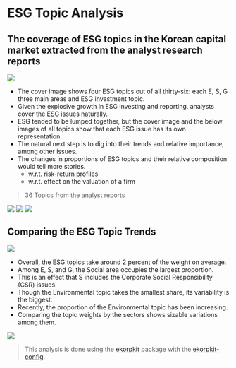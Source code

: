 # ESG Topic Analysis

## The coverage of ESG topics in the Korean capital market extracted from the analyst research reports

![](figs/analyst_esg/analyst_esg_topic.png)

- The cover image shows four ESG topics out of all thirty-six: each E, S, G three main areas and ESG investment topic.
- Given the explosive growth in ESG investing and reporting, analysts cover the ESG issues naturally.
- ESG tended to be lumped together, but the cover image and the below images of all topics show that each ESG issue has its own representation.
- The natural next step is to dig into their trends and relative importance, among other issues.
- The changes in proportions of ESG topics and their relative composition would tell more stories.
  - w.r.t. risk-return profiles
  - w.r.t. effect on the valuation of a firm

> 36 Topics from the analyst reports

![](figs/analyst_esg/analyst_topic_p1.png)
![](figs/analyst_esg/analyst_topic_p2.png)
![](figs/analyst_esg/analyst_topic_p3.png)

## Comparing the ESG Topic Trends

![](figs/analyst_esg/analyst_topic_trends.png)

- Overall, the ESG topics take around 2 percent of the weight on average.
- Among E, S, and G, the Social area occupies the largest proportion.
- This is an effect that S includes the Corporate Social Responsibility (CSR) issues.
- Though the Environmental topic takes the smallest share, its variability is the biggest.
- Recently, the proportion of the Environmental topic has been increasing.
- Comparing the topic weights by the sectors shows sizable variations among them.

![](figs/analyst_esg/analyst_topic_weights_sectors.png)

> This analysis is done using the [ekorpkit](https://github.com/entelecheia/ekorpkit) package with the [ekorpkit-config](https://github.com/entelecheia/ekorpkit-config).
